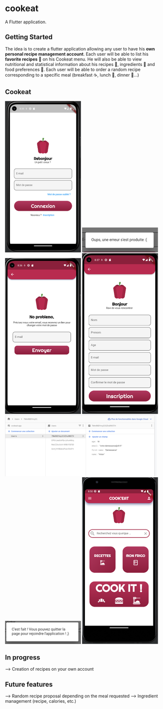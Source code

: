 # cookeat 
A Flutter application.

## Getting Started
The idea is to create a flutter application allowing any user to have his **own personal recipe management account**. Each user will be able to list his **favorite recipes** :fork_and_knife: on his Cookeat menu. He will also be able to view nutritional and statistical information about his recipes :curry:, ingredients :bread: and food preferences :pizza:. Each user will be able to order a random recipe corresponding to a specific meal (breakfast :coffee:, lunch :hamburger:, dinner :ramen:...)

## Cookeat 
<img src=screenshot/connexion_screen.png width=250>
<img src=screenshot/connexion_error.png width=250>
<img src=screenshot/forgotpass_screen.png width=250>
<img src=screenshot/register_screen.png width=250>
<img src=screenshot/firebase_auth.png width=500>
<img src=screenshot/successful_inscription.png width=250>
<img src=screenshot/home_page.png width=250>




## In progress
--> Creation of recipes on your own account

## Future features
--> Random recipe proposal depending on the meal requested
--> Ingredient management (recipe, calories, etc.)
